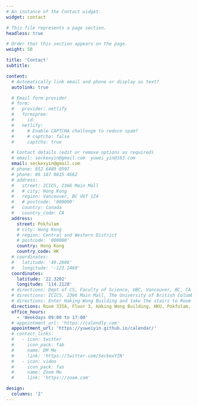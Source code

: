 ```yaml
---
# An instance of the Contact widget.
widget: contact

# This file represents a page section.
headless: true

# Order that this section appears on the page.
weight: 50

title: 'Contact'
subtitle:

content:
  # Automatically link email and phone or display as text?
  autolink: true

  # Email form provider
  # form:
  #   provider: netlify
  #   formspree:
  #     id:
  #   netlify:
  #     # Enable CAPTCHA challenge to reduce spam?
  #     # captcha: false
  #     captcha: true

  # Contact details (edit or remove options as required)
  # email: seckexyin@gmail.com  yuwei_yin@163.com
  email: seckexyin@gmail.com
  # phone: 852 6489 0597
  # phone: 86 187 0815 4662
  # address:
  #   street: ICICS, 2366 Main Mall
  #   # city: Hong Kong
  #   region: Vancouver, BC V6T 1Z4
  #   # postcode: '000000'
  #   country: Canada
  #   country_code: CA
  address:
    street: Pokfulam
    # city: Hong Kong
    # region: Central and Western District
    # postcode: '000000'
    country: Hong Kong
    country_code: HK
  # coordinates:
  #   latitude: '49.2606'
  #   longitude: '-123.2460'
  coordinates:
    latitude: '22.3202'
    longitude: '114.2128'
  # directions: Dept of CS, Faculty of Science, UBC, Vancouver, BC, CA
  # directions: ICICS, 2366 Main Mall, The University of British Columbia, Vancouver, BC V6T 1Z4, Canada
  # directions: Enter Haking Wong Building and take the stairs to Room 335A on Floor 3
  directions: Room 335A, Floor 3, Haking Wong Building, HKU, Pokfulam, HK
  office_hours:
    - 'Weekdays 09:00 to 17:00'
  # appointment_url: 'https://calendly.com'
  appointment_url: 'https://yuweiyin.github.io/calendar/'
  # contact_links:
  #   - icon: twitter
  #     icon_pack: fab
  #     name: DM Me
  #     link: 'https://twitter.com/SeckexYIN'
  #   - icon: video
  #     icon_pack: fas
  #     name: Zoom Me
  #     link: 'https://zoom.com'

design:
  columns: '2'
---
```

